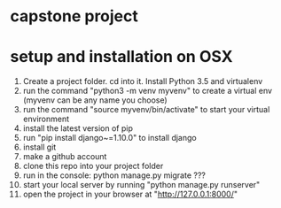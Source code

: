 # capstone project

# setup and installation on OSX

1. Create a project folder. cd into it. Install Python 3.5 and virtualenv
2. run the command "python3 -m venv myvenv" to create a virtual env (myvenv can be any name you choose)
3. run the command "source myvenv/bin/activate" to start your virtual environment
4. install the latest version of pip
5. run "pip install django~=1.10.0" to install django
6. install git
7. make a github account
8. clone this repo into your project folder
9. run in the console: python manage.py migrate ???
10. start your local server by running "python manage.py runserver"
11. open the project in your browser at "http://127.0.0.1:8000/"
